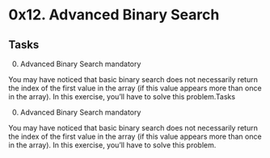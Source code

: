 # 0x12. Advanced Binary Search


## Tasks

0. Advanced Binary Search mandatory

You may have noticed that basic binary search does not necessarily return the index of the first value in the array (if this value appears more than once in the array). In this exercise, you’ll have to solve this problem.Tasks

0. Advanced Binary Search mandatory

You may have noticed that basic binary search does not necessarily return the index of the first value in the array (if this value appears more than once in the array). In this exercise, you’ll have to solve this problem.